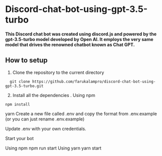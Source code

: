 # Discord-chat-bot-using-gpt-3.5-turbo
#### This Discord chat bot was created using discord.js and powered by the gpt-3.5-turbo model developed by Open AI. It employs the very same model that drives the renowned chatbot known as Chat GPT.

## How to setup

1. Clone the repository to the current directory

```
  git clone https://github.com/farukalampro/discord-chat-bot-using-gpt-3.5-turbo.git
```
2. Install all the dependencies
. Using npm
```  
npm install
```
yarn
Create a new file called .env and copy the format from .env.example (or you can just rename .env.example)

Update .env with your own credentials.

Start your bot

Using npm
npm run start
Using yarn
yarn start
